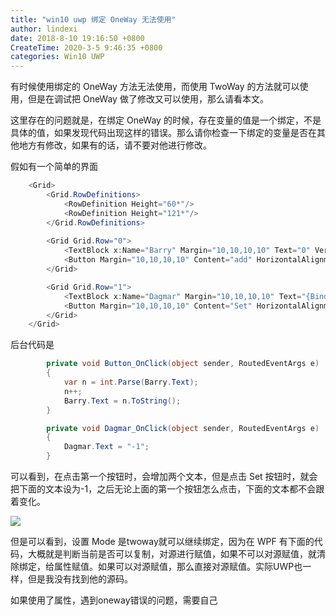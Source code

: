 ```yaml
---
title: "win10 uwp 绑定 OneWay 无法使用"
author: lindexi
date: 2018-8-10 19:16:50 +0800
CreateTime: 2020-3-5 9:46:35 +0800
categories: Win10 UWP
---
```


有时候使用绑定的 OneWay 方法无法使用，而使用 TwoWay 的方法就可以使用，但是在调试把 OneWay 做了修改又可以使用，那么请看本文。

<!--more-->



<!-- csdn -->

这里存在的问题就是，在绑定 OneWay 的时候，存在变量的值是一个绑定，不是具体的值，如果发现代码出现这样的错误。那么请你检查一下绑定的变量是否在其他地方有修改，如果有的话，请不要对他进行修改。

假如有一个简单的界面

```csharp
    <Grid>
        <Grid.RowDefinitions>
            <RowDefinition Height="60*"/>
            <RowDefinition Height="121*"/>
        </Grid.RowDefinitions>
      
        <Grid Grid.Row="0">
            <TextBlock x:Name="Barry" Margin="10,10,10,10" Text="0" VerticalAlignment="Center"></TextBlock>
            <Button Margin="10,10,10,10" Content="add" HorizontalAlignment="Right" Click="Button_OnClick"></Button>
        </Grid>

        <Grid Grid.Row="1">
            <TextBlock x:Name="Dagmar" Margin="10,10,10,10" Text="{Binding Text,ElementName=Barry,Mode=OneWay}" VerticalAlignment="Center"></TextBlock>
            <Button Margin="10,10,10,10" Content="Set" HorizontalAlignment="Right" Click="Dagmar_OnClick"></Button>
        </Grid>
    </Grid>

```
后台代码是

```csharp
        private void Button_OnClick(object sender, RoutedEventArgs e)
        {
            var n = int.Parse(Barry.Text);
            n++;
            Barry.Text = n.ToString();
        }

        private void Dagmar_OnClick(object sender, RoutedEventArgs e)
        {
            Dagmar.Text = "-1";
        }
```

可以看到，在点击第一个按钮时，会增加两个文本，但是点击 Set 按钮时，就会把下面的文本设为-1，之后无论上面的第一个按钮怎么点击，下面的文本都不会跟着变化。

![](http://image.acmx.xyz/34fdad35-5dfe-a75b-2b4b-8c5e313038e2%2F2017%25E5%25B9%25B47%25E6%259C%258824319.gif)

但是可以看到，设置 Mode 是twoway就可以继续绑定，因为在 WPF 有下面的代码，大概就是判断当前是否可以复制，对源进行赋值，如果不可以对源赋值，就清除绑定，给属性赋值。如果可以对源赋值，那么直接对源赋值。实际UWP也一样，但是我没有找到他的源码。

如果使用了属性，遇到oneway错误的问题，需要自己
